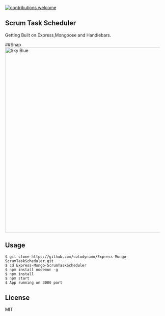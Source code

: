 
[![contributions welcome](https://img.shields.io/badge/contributions-welcome-brightgreen.svg?style=flat)](https://github.com/solodynamo)
## Scrum Task Scheduler

Getting Built on Express,Mongoose and Handlebars.

##Snap
<img src="http://i.imgur.com/rEcHwFg.png" width="600" alt="Sky Blue"/>

## Usage

    $ git clone https://github.com/solodynamo/Express-Mongo-ScrumTaskScheduler.git
    $ cd Express-Mongo-ScrumTaskScheduler
    $ npm install nodemon -g
    $ npm install
    $ npm start
    $ App running on 3000 port


## License
MIT
